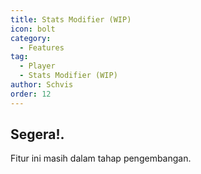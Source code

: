 ```yaml
---
title: Stats Modifier (WIP)
icon: bolt
category:
  - Features
tag:
  - Player
  - Stats Modifier (WIP)
author: Schvis
order: 12
---
```


## Segera!.

Fitur ini masih dalam tahap pengembangan.